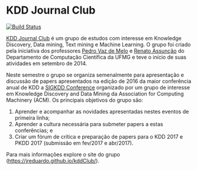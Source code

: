 # KDD Journal Club #

[![Build Status](https://travis-ci.org/JrEduardo/kddClub.svg)](https://travis-ci.org/JrEduardo/kddClub)

[KDD Journal Club] é um grupo de estudos com interesse em Knowledge
Discovery, Data mining, Text mining e Machine Learning. O grupo foi
criado pela iniciativa dos professores [Pedro Vaz de Melo] e
[Renato Assunção] do Departamento de Computação Científica da UFMG e
teve o início de suas atividades em setembro de 2014.

Neste semestre o grupo se organiza semenalmente para apresentação e
discussão de papers apresentados na edição de 2016 da maior conferência
anual de KDD a [SIGKDD Conference] organizado por um grupo de interesse
em Knowledge Discovery and Data Mining da Association for Computing
Machinery (ACM). Os principais objetivos do grupo são:

1. Aprender e acompanhar as novidades apresentadas nestes eventos de
   primeira linha;
2. Aprender a cultura necessária para submeter papers a estas
   conferências; e
3. Criar um fórum de crítica e preparação de papers para o KDD 2017 e
     PKDD 2017 (submissão em fev/2017 e abr/2017).

Para mais informações explore o site do grupo
(https://jreduardo.github.io/kddClub/).

<!--------------------------------------------- -->
[KDD Journal Club]: https://jreduardo.github.io/kddClub/
[Pedro Vaz de Melo]: www.dcc.ufmg.br/~olmo/
[Renato Assunção]: www.dcc.ufmg.br/~assuncao/
[SIGKDD Conference]: http://www.kdd.org/
